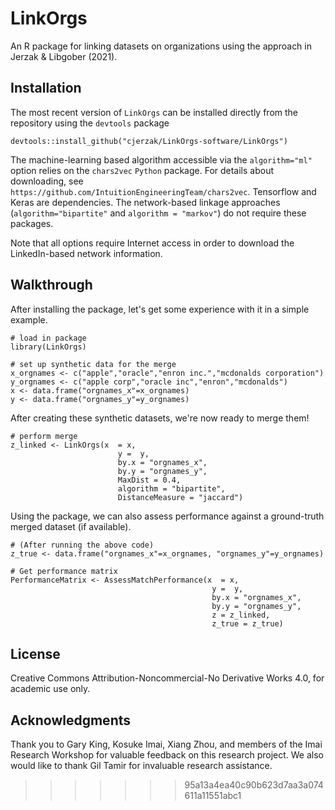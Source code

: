 # LinkOrgs

An R package for linking datasets on organizations using the approach in Jerzak & Libgober (2021).  

## Installation

The most recent version of `LinkOrgs` can be installed directly from the repository using the `devtools` package

```
devtools::install_github("cjerzak/LinkOrgs-software/LinkOrgs")
```

The machine-learning based algorithm accessible via the `algorithm="ml"` option relies on the `chars2vec` `Python` package. For details about downloading, see `https://github.com/IntuitionEngineeringTeam/chars2vec`. Tensorflow and Keras are dependencies. The network-based linkage approaches (`algorithm="bipartite"` and `algorithm = "markov"`) do not require these packages. 

Note that all options require Internet access in order to download the LinkedIn-based network information. 

## Walkthrough

After installing the package, let's get some experience with it in a simple example. 


```
# load in package 
library(LinkOrgs)

# set up synthetic data for the merge 
x_orgnames <- c("apple","oracle","enron inc.","mcdonalds corporation")
y_orgnames <- c("apple corp","oracle inc","enron","mcdonalds")
x <- data.frame("orgnames_x"=x_orgnames)
y <- data.frame("orgnames_y"=y_orgnames)
```
After creating these synthetic datasets, we're now ready to merge them! 

``` 
# perform merge 
z_linked <- LinkOrgs(x  = x, 
                        y =  y, 
                        by.x = "orgnames_x", 
                        by.y = "orgnames_y",
                        MaxDist = 0.4, 
                        algorithm = "bipartite", 
                        DistanceMeasure = "jaccard")
```

Using the package, we can also assess performance against a ground-truth merged dataset (if available). 
``` 
# (After running the above code)
z_true <- data.frame("orgnames_x"=x_orgnames, "orgnames_y"=y_orgnames)

# Get performance matrix 
PerformanceMatrix <- AssessMatchPerformance(x  = x, 
                                             y =  y, 
                                             by.x = "orgnames_x", 
                                             by.y = "orgnames_y", 
                                             z = z_linked, 
                                             z_true = z_true)
``` 


## License

Creative Commons Attribution-Noncommercial-No Derivative Works 4.0, for academic use only.

## Acknowledgments
Thank you to Gary King, Kosuke Imai, Xiang Zhou, and members of the Imai Research Workshop for valuable feedback on this research project. We also would like to thank Gil Tamir for invaluable research assistance. 

>>>>>>> 95a13a4ea40c90b623d7aa3a074611a11551abc1

